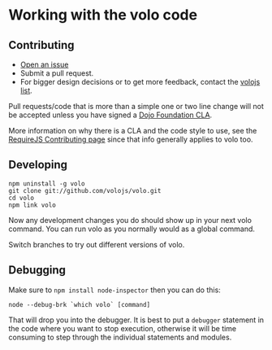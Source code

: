 # Working with the volo code

## Contributing

* [Open an issue](https://github.com/volojs/volo/issues)
* Submit a pull request.
* For bigger design decisions or to get more feedback, contact the
[volojs list](http://groups.google.com/group/volojs).

Pull requests/code that is more than a simple one or two line change
will not be accepted unless you have signed a
[Dojo Foundation CLA](http://www.dojofoundation.org/about/cla).

More information on why there is a CLA and the code style to use, see the
[RequireJS Contributing page](requirejs.org/docs/contributing.html) since that
info generally applies to volo too.

## Developing

    npm uninstall -g volo
    git clone git://github.com/volojs/volo.git
    cd volo
    npm link volo

Now any development changes you do should show up in your next volo command.
You can run volo as you normally would as a global command.

Switch branches to try out different versions of volo.

## Debugging

Make sure to `npm install node-inspector` then you can do this:

    node --debug-brk `which volo` [command]

That will drop you into the debugger. It is best to put a `debugger` statement
in the code where you want to stop execution, otherwise it will be time
consuming to step through the individual statements and modules.
